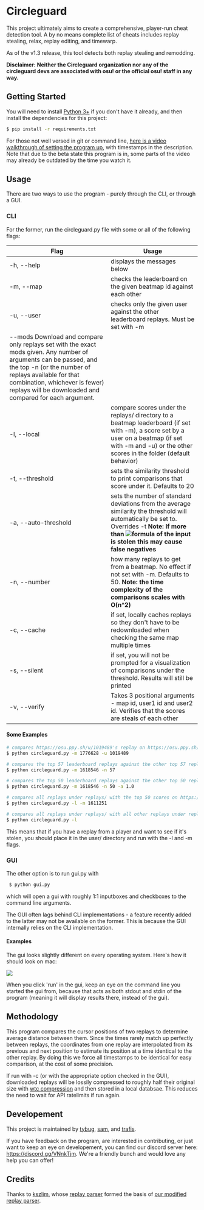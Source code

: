 # Circleguard

This project ultimately aims to create a comprehensive, player-run cheat detection tool. A by no means complete list of cheats includes replay stealing, relax, replay editing, and timewarp.

As of the v1.3 release, this tool detects both replay stealing and remodding.

**Disclaimer: Neither the Circleguard organization nor any of the circleguard devs are associated with osu! or the official osu! staff in any way.**

## Getting Started

You will need to install [Python 3+](https://www.python.org/downloads/) if you don't have it already, and then install the dependencies for this project:

```bash
$ pip install -r requirements.txt
```

For those not well versed in git or command line, [here is a video walkthrough of setting the program up](https://www.youtube.com/watch?v=Ozs2grxUyHw), with timestamps in the description. Note that due to the beta state this program is in, some parts of the video may already be outdated by the time you watch it.


## Usage

There are two ways to use the program - purely through the CLI, or through a GUI.

### CLI

For the former, run the circleguard.py file with some or all of the following flags:

| Flag | Usage |
| --- | --- |
| -h, --help | displays the messages below |
| -m, --map | checks the leaderboard on the given beatmap id against each other |
| -u, --user | checks only the given user against the other leaderboard replays. Must be set with -m |
| --mods Download and compare only replays set with the exact mods given. Any number of arguments can be passed, and the top -n (or the number of replays available for that combination, whichever is fewer) replays will be downloaded and compared for each argument. |
| -l, --local | compare scores under the replays/ directory to a beatmap leaderboard (if set with -m), a score set by a user on a beatmap (if set with -m and -u) or the other scores in the folder (default behavior) |
| -t, --threshold | sets the similarity threshold to print comparisons that score under it. Defaults to 20 |
| -a, --auto-threshold | sets the number of standard deviations from the average similarity the threshold will automatically be set to. Overrides -t  **Note: If more than ![formula](https://latex.codecogs.com/gif.latex?\frac{1}{2}&space;-&space;\frac{1}{2}&space;\mathbf{erf}\frac{a}{\sqrt{2}}) of the input is stolen this may cause false negatives** |
| -n, --number | how many replays to get from a beatmap. No effect if not set with -m. Defaults to 50. **Note: the time complexity of the comparisons scales with O(n^2)** |
| -c, --cache | if set, locally caches replays so they don't have to be redownloaded when checking the same map multiple times |
| -s, --silent | if set, you will not be prompted for a visualization of comparisons under the threshold. Results will still be printed |
| -v, --verify | Takes 3 positional arguments - map id, user1 id and user2 id. Verifies that the scores are steals of each other |

#### Some Examples

```bash
# compares https://osu.ppy.sh/u/1019489's replay on https://osu.ppy.sh/b/1776628 with the 49 other leaderboard replays
$ python circleguard.py -m 1776628 -u 1019489

# compares the top 57 leaderboard replays against the other top 57 replays (57 choose 2 comparisons)
$ python circleguard.py -m 1618546 -n 57

# compares the top 50 leaderboard replays against the other top 50 replays (50 choose 2 comparisons) and sets the threshold to be one standard deviation below the average similarity.
$ python circleguard.py -m 1618546 -n 50 -a 1.0

# compares all replays under replays/ with the top 50 scores on https://osu.ppy.sh/b/1611251
$ python circleguard.py -l -m 1611251

# compares all replays under replays/ with all other replays under replays/
$ python circleguard.py -l
```

This means that if you have a replay from a player and want to see if it's stolen, you should place it in the user/ directory and run with the -l and -m flags.

### GUI

The other option is to run gui.py with

```bash
 $ python gui.py
```

which will open a gui with roughly 1:1 inputboxes and checkboxes to the command line arguments.

The GUI often lags behind CLI implementations - a feature recently added to the latter may not be available on the former. This is because the GUI internally relies on the CLI implementation.

#### Examples

The gui looks slightly different on every operating system. Here's how it should look on mac:

<img src="https://i.imgur.com/5MQ9aP1.png">

When you click 'run' in the gui, keep an eye on the command line you started the gui from, because that acts as both stdout and stdin of the program (meaning it will display results there, instead of the gui).

## Methodology
This program compares the cursor positions of two replays to determine average distance between them. Since the times rarely match up perfectly between replays, the coordinates from one replay are interpolated from its previous and next position to estimate its position at a time identical to the other replay. By doing this we force all timestamps to be identical for easy comparison, at the cost of some precision.

If run with -c (or with the appropriate option checked in the GUI), downloaded replays will be lossily compressed to roughly half their original size with [wtc compression](https://github.com/circleguard/wtc-lzma-compressor) and then stored in a local databsae. This reduces the need to wait for API ratelimits if run again.

## Developement

This project is maintained by [tybug](https://github.com/tybug), [sam](https://github.com/samuelhklumpers), and [trafis](https://github.com/Smitty1298).

If you have feedback on the program, are interested in contributing, or just want to keep an eye on developement, you can find our discord server here: https://discord.gg/VNnkTjm. We're a friendly bunch and would love any help you can offer!

## Credits

Thanks to [kszlim](https://github.com/kszlim), whose [replay parser](https://github.com/kszlim/osu-replay-parser) formed the basis of [our modified replay parser](https://github.com/circleguard/osu-replay-parser).
